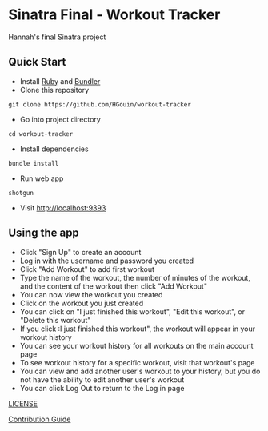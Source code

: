 # Sinatra Final - Workout Tracker

Hannah's final Sinatra project

## Quick Start

- Install [Ruby](https://www.ruby-lang.org/en/documentation/installation) and [Bundler](https://bundler.io/)
- Clone this repository
```
git clone https://github.com/HGouin/workout-tracker
```
- Go into project directory
```
cd workout-tracker
```
- Install dependencies
```
bundle install
```
- Run web app
```
shotgun
```
- Visit [http://localhost:9393](http://localhost:9393)

## Using the app

- Click "Sign Up" to create an account
- Log in with the username and password you created
- Click "Add Workout" to add first workout
- Type the name of the workout, the number of minutes of the workout, and the content of the workout then click "Add Workout"
- You can now view the workout you created
- Click on the workout you just created
- You can click on "I just finished this workout", "Edit this workout", or "Delete this workout"
- If you click :I just finished this workout", the workout will appear in your workout history
- You can see your workout history for all workouts on the main account page
- To see workout history for a specific workout, visit that workout's page
- You can view and add another user's workout to your history, but you do not have the ability to edit another user's workout
- You can click Log Out to return to the Log in page

[LICENSE](LICENSE.txt)

[Contribution Guide](CONTRIBUTING.md)